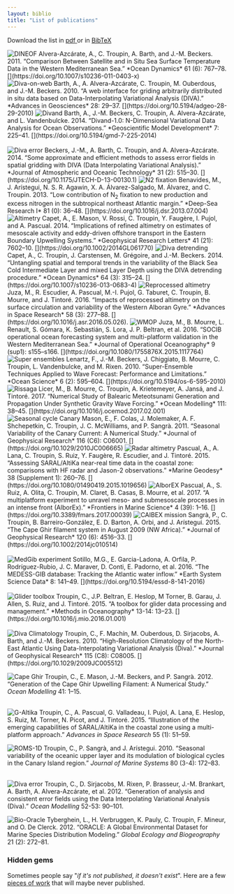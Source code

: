 ```yaml
---
layout: biblio
title: "List of publications"
---
```


Download the list in <a href="/CV/publicationList.pdf">pdf <i class="fa fa-download"></i></a> or in <a href="/CV/Troupin_publis_orcid.bib">BibTeX <i class="fa fa-download"></i></a><br>

<img class="imagelogo" src="/figures/publis/logo_dineof.png" alt="DINEOF">
Alvera-Azcárate, A., C. Troupin, A. Barth, and J.-M. Beckers. 2011.
“Comparison Between Satellite and in Situ Sea Surface Temperature Data
in the Western Mediterranean Sea.” *Ocean Dynamics* 61 (6): 767–78.
[<i class="ai ai-doi"  aria-hidden="true"></i>](https://doi.org/10.1007/s10236-011-0403-x)     
<br>

<img class="imagelogo" src="/figures/publis/logo_divaweb.png" alt="Diva-on-web">
Barth, A., A. Alvera-Azcárate, C. Troupin, M. Ouberdous, and J.-M.
Beckers. 2010. “A web interface for griding arbitrarily distributed in
situ data based on Data-Interpolating Variational Analysis (DIVA).”
*Advances in Geosciences* 28: 29–37.
[<i class="ai ai-doi"  aria-hidden="true"></i>](https://doi.org/10.5194/adgeo-28-29-2010)

<img class="imagelogo" src="/figures/publis/logo_divand.png" alt="Divand">
Barth, A., J.-M. Beckers, C. Troupin, A. Alvera-Azcárate, and L.
Vandenbulcke. 2014. “Divand-1.0: N-Dimensional Variational Data Analysis
for Ocean Observations.” *Geoscientific Model Development* 7: 225–41.
[<i class="ai ai-doi"  aria-hidden="true"></i>](https://doi.org/10.5194/gmd-7-225-2014)
<br><br>

<img class="imagelogo" src="/figures/publis/logo_divaerr2.png" alt="Diva error">
Beckers, J.-M., A. Barth, C. Troupin, and A. Alvera-Azcárate. 2014.
“Some approximate and efficient methods to assess error fields in
spatial gridding with DIVA (Data Interpolating Variational Analysis).”
*Journal of Atmospheric and Oceanic Technology* 31 (2): 515–30.
[<i class="ai ai-doi"  aria-hidden="true"></i>](https://doi.org/10.1175/JTECH-D-13-00130.1)

<img class="imagelogo" src="/figures/publis/logo_mb.png" alt="N2 fixation">
Benavides, M., J. Arístegui, N. S. R. Agawin, X. A. Álvarez-Salgado,
M. Álvarez, and C. Troupin. 2013. “Low contribution of N<sub>2</sub> fixation to
new production and excess nitrogen in the subtropical northeast Atlantic
margin.” *Deep-Sea Research I* 81 (0): 36–48.
[<i class="ai ai-doi"  aria-hidden="true"></i>](https://doi.org/10.1016/j.dsr.2013.07.004)

<img class="imagelogo" src="/figures/publis/logo_altim.png" alt="Altimetry">
Capet, A., E. Mason, V. Rossi, C. Troupin, Y. Faugère, I. Pujol, and A.
Pascual. 2014. “Implications of refined altimetry on estimates of
mesoscale activity and eddy-driven offshore transport in the Eastern
Boundary Upwelling Systems.” *Geophysical Research Letters* 41 (21):
7602–10.
[<i class="ai ai-doi"  aria-hidden="true"></i>](https://doi.org/10.1002/2014GL061770)

<img class="imagelogo" src="/figures/publis/logo_detrend.png" alt="Diva detrending">
Capet, A., C. Troupin, J. Carstensen, M. Grégoire, and J.-M. Beckers. 2014. “Untangling spatial and temporal trends in the variability of the
Black Sea Cold Intermediate Layer and mixed Layer Depth using the DIVA
detrending procedure.” *Ocean Dynamics* 64 (3): 315–24.
[<i class="ai ai-doi"  aria-hidden="true"></i>](https://doi.org/10.1007/s10236-013-0683-4)

<img class="imagelogo" src="/figures/publis/logo_altimodel.png" alt="Reprocessed altimetry">
Juza, M., R. Escudier, A. Pascual, M.-I. Pujol,
G. Taburet, C. Troupin, B. Mourre, and J.
Tintoré. 2016. “Impacts of reprocessed altimetry on the surface
circulation and variability of the Western Alboran Gyre.” *Advances in
Space Research* 58 (3): 277–88.
[<i class="ai ai-doi"  aria-hidden="true"></i>](https://doi.org/10.1016/j.asr.2016.05.026).

<img class="imagelogo" src="/figures/publis/logo_wmop.png" alt="WMOP">
Juza, M., B. Mourre, L. Renault, S. Gómara, K. Sebastián, S. Lora, J. P.
Beltran, et al. 2016. “SOCIB operational ocean forecasting system and
multi-platform validation in the Western Mediterranean Sea.” *Journal of
Operational Oceanography* 9 (sup1): s155–s166.
[<i class="ai ai-doi"  aria-hidden="true"></i>](https://doi.org/10.1080/1755876X.2015.1117764)

<img class="imagelogo" src="/figures/publis/logo_superens.png" alt="Super ensembles">
Lenartz, F., J.-M. Beckers, J. Chiggiato, B. Mourre, C. Troupin, L.
Vandenbulcke, and M. Rixen. 2010. “Super-Ensemble Techniques Applied to
Wave Forecast: Performance and Limitations.” *Ocean Science* 6 (2):
595–604.
[<i class="ai ai-doi"  aria-hidden="true"></i>](https://doi.org/10.5194/os-6-595-2010)

<img class="imagelogo" src="/figures/publis/logo_rissaga.png" alt="Rissaga">
Licer, M., B. Mourre, C. Troupin, A. Krietemeyer,
A. Jansá, and J. Tintoré. 2017. “Numerical Study of Balearic
Meteotsunami Generation and Propagation Under Synthetic Gravity Wave
Forcing.” *Ocean Modelling* 111: 38–45.
[<i class="ai ai-doi"  aria-hidden="true"></i>](https://doi.org/10.1016/j.ocemod.2017.02.001)

<img class="imagelogo" src="/figures/publis/logo_canary.png" alt="Seasonal cycle Canary">
Mason, E., F. Colas, J. Molemaker, A. F. Shchepetkin, C. Troupin, J. C.
McWilliams, and P. Sangrà. 2011. “Seasonal Variability of the Canary
Current: A Numerical Study.” *Journal of Geophysical Research* 116 (C6):
C06001.
[<i class="ai ai-doi"  aria-hidden="true"></i>](https://doi.org/10.1029/2010JC006665)

<img class="imagelogo" src="/figures/publis/logo_radaralti.png" alt="Radar altimetry">
Pascual, A., A. Lana, C. Troupin, S. Ruiz, Y. Faugère, R. Escudier, and
J. Tintoré. 2015. “Assessing SARAL/AltiKa near-real time data in the
coastal zone: comparisons with HF radar and Jason-2 observations.”
*Marine Geodesy* 38 (Supplement 1): 260–76.
[<i class="ai ai-doi"  aria-hidden="true"></i>](https://doi.org/10.1080/01490419.2015.1019656)

<img class="imagelogo" src="/figures/publis/logo_alborex.png" alt="AlborEX">
Pascual, A., S. Ruiz, A. Olita, C. Troupin, M.
Claret, B. Casas, B. Mourre, et al. 2017. “A multiplatform
experiment to unravel meso- and submesoscale processes in an intense
front (AlborEx).” *Frontiers in Marine Science* 4 (39): 1–16.
[<i class="ai ai-doi"  aria-hidden="true"></i>](https://doi.org/10.3389/fmars.2017.00039)

<img class="imagelogo" src="/figures/publis/logo_caibex.png" alt="CAIBEX mission">
Sangrà, P., C. Troupin, B. Barreiro-González, E. D.
Barton, A. Orbi, and J. Arístegui. 2015. “The Cape Ghir
filament system in August 2009 (NW Africa).” *Journal of Geophysical
Research* 120 (6): 4516–33.
[<i class="ai ai-doi"  aria-hidden="true"></i>](https://doi.org/10.1002/2014jc010514)
<br><br>

<img class="imagelogo" src="/figures/publis/logo_medgib.png" alt="MedGib experiment">
Sotillo, M.G., E. Garcia-Ladona, A. Orfila, P. Rodríguez-Rubio, J. C.
Maraver, D. Conti, E. Padorno, et al. 2016. “The MEDESS-GIB database:
Tracking the Atlantic water inflow.” *Earth System Science Data* 8:
141–49.
[<i class="ai ai-doi"  aria-hidden="true"></i>](https://doi.org/10.5194/essd-8-141-2016)
<br><br>

<img class="imagelogo" src="/figures/publis/logo_toolbox.png" alt="Glider toolbox">
Troupin, C., J.P. Beltran, E. Heslop, M Torner, B. Garau, J. Allen, S.
Ruiz, and J. Tintoré. 2015. “A toolbox for glider data processing and
management.” *Methods in Oceanography* 13-14: 13–23.
[<i class="ai ai-doi"  aria-hidden="true"></i>](https://doi.org/10.1016/j.mio.2016.01.001)
<br><br>

<img class="imagelogo" src="/figures/publis/logo_divaclim.png" alt="Diva Climatology">
Troupin, C., F. Machín, M. Ouberdous, D. Sirjacobs, A. Barth, and J.-M.
Beckers. 2010. “High-Resolution Climatology of the North-East Atlantic
Using Data-Interpolating Variational Analysis (Diva).” *Journal of
Geophysical Research* 115 (C8): C08005. [<i class="ai ai-doi"  aria-hidden="true"></i>](https://doi.org/10.1029/2009JC005512)   

<img class="imagelogo" src="/figures/publis/logo_capeghir.png" alt="Cape Ghir"> Troupin, C., E. Mason, J.-M. Beckers, and P. Sangrà. 2012.<br> “Generation
of the Cape Ghir Upwelling Filament: A Numerical Study.”<br> *Ocean Modelling* 41: 1–15. [<i class="ai ai-doi"  aria-hidden="true"></i>](https://doi.org/10.1016/j.ocemod.2011.09.001)
<br><br>

<img class="imagelogo" src="/figures/publis/logo_galtica.png" alt="G-Altika"> Troupin, C., A. Pascual, G. Valladeau, I. Pujol, A. Lana, E. Heslop, S.
Ruiz, M. Torner, N. Picot, and J. Tintoré. 2015. “Illustration of the emerging capabilities of SARAL/AltiKa in the coastal zone using a multi-platform approach.”
*Advances in Space Research* 55 (1): 51–59. [<i class="ai ai-doi"  aria-hidden="true"></i>](https://doi.org/10.1016/j.asr.2014.09.011)


<img class="imagelogo" src="/figures/publis/logo_roms1d.png" alt="ROMS-1D"> Troupin, C., P. Sangrà, and J. Arístegui. 2010. “Seasonal variability of
the oceanic upper layer and its modulation of biological cycles in the
Canary Island region.” *Journal of Marine Systems* 80 (3-4): 172–83.
[<i class="ai ai-doi"  aria-hidden="true"></i>](https://doi.org/10.1016/j.jmarsys.2009.10.007)
<br><br>

<img class="imagelogo" src="/figures/publis/logo_divaerr.png" alt="Diva error"> Troupin, C., D. Sirjacobs, M. Rixen, P. Brasseur, J.-M. Brankart, A.
Barth, A. Alvera-Azcárate, et al. 2012. “Generation of analysis and
consistent error fields using the Data Interpolating Variational
Analysis (Diva).” *Ocean Modelling* 52-53: 90–101.
[<i class="ai ai-doi"  aria-hidden="true"></i>](https://doi.org/10.1016/j.ocemod.2012.05.002)


<img class="imagelogo" src="/figures/publis/logo_biooracle.png" alt="Bio-Oracle"> Tyberghein, L., H. Verbruggen, K. Pauly, C. Troupin, F. Mineur, and O.
De Clerck. 2012. “ORACLE: A Global Environmental Dataset for Marine
Species Distribution Modeling.” *Global Ecology and Biogeography* 21
(2): 272–81.
[<i class="ai ai-doi"  aria-hidden="true"></i>](https://doi.org/10.1111/j.1466-8238.2011.00656.x)

### Hidden gems

Sometimes people say "*if it's not published, it doesn't exist*". Here are a few [pieces of work](/publications/unpublished) that will maybe never published.
